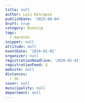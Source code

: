 ```yaml
---
title: null
author: Luis Hincapie
publishDate: '2025-08-04'
draft: true
category: Running
tags:
  - maraton
snippet: null
altitude: null
eventDate: '2026-01-01'
organizer: null
registrationDeadline: '2026-01-01'
registrationFeed: $
website: null
distances:
  - 5k
cover: null
municipality: null
department: null
---
```


